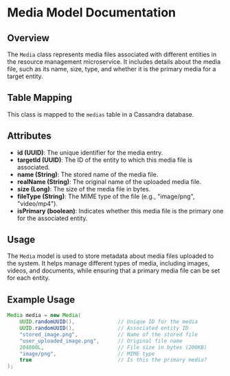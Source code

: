 # Media Model Documentation

## Overview
The `Media` class represents media files associated with different entities in the resource management microservice. It includes details about the media file, such as its name, size, type, and whether it is the primary media for a target entity.

## Table Mapping
This class is mapped to the `medias` table in a Cassandra database.

## Attributes

- **id (UUID)**: The unique identifier for the media entry.
- **targetId (UUID)**: The ID of the entity to which this media file is associated.
- **name (String)**: The stored name of the media file.
- **realName (String)**: The original name of the uploaded media file.
- **size (Long)**: The size of the media file in bytes.
- **fileType (String)**: The MIME type of the file (e.g., "image/png", "video/mp4").
- **isPrimary (boolean)**: Indicates whether this media file is the primary one for the associated entity.

## Usage
The `Media` model is used to store metadata about media files uploaded to the system. It helps manage different types of media, including images, videos, and documents, while ensuring that a primary media file can be set for each entity.

## Example Usage
```java
Media media = new Media(
    UUID.randomUUID(),              // Unique ID for the media
    UUID.randomUUID(),              // Associated entity ID
    "stored_image.png",             // Name of the stored file
    "user_uploaded_image.png",      // Original file name
    204800L,                        // File size in bytes (200KB)
    "image/png",                    // MIME type
    true                            // Is this the primary media?
);
```